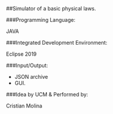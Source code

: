 
##Simulator of a basic physical laws. 

###Programming Language: 

JAVA

###Integrated Development Environment: 

Eclipse 2019


###Input/Output: 

- JSON archive 
- GUI.

###Idea by UCM & Performed by: 

Cristian Molina
